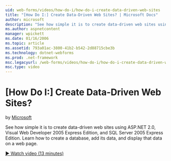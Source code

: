 ```yaml
---
uid: web-forms/videos/how-do-i/how-do-i-create-data-driven-web-sites
title: "[How Do I:] Create Data-Driven Web Sites? | Microsoft Docs"
author: microsoft
description: "See how simple it is to create data-driven web sites using ASP.NET 2.0, Visual Web Developer 2005 Express Edition, and SQL Server 2005 Express Edition. Learn..."
ms.author: aspnetcontent
manager: wpickett
ms.date: 01/16/2006
ms.topic: article
ms.assetid: 793a01ac-3800-41b2-b542-2d88715cbe3b
ms.technology: dotnet-webforms
ms.prod: .net-framework
msc.legacyurl: /web-forms/videos/how-do-i/how-do-i-create-data-driven-web-sites
msc.type: video
---
```

[How Do I:] Create Data-Driven Web Sites?
====================
by [Microsoft](https://github.com/microsoft)

See how simple it is to create data-driven web sites using ASP.NET 2.0, Visual Web Developer 2005 Express Edition, and SQL Server 2005 Express Edition. Learn how to create a database, add its data, and display that data on a web page.

[&#9654; Watch video (13 minutes)](https://channel9.msdn.com/Blogs/ASP-NET-Site-Videos/how-do-i-create-data-driven-web-sites)